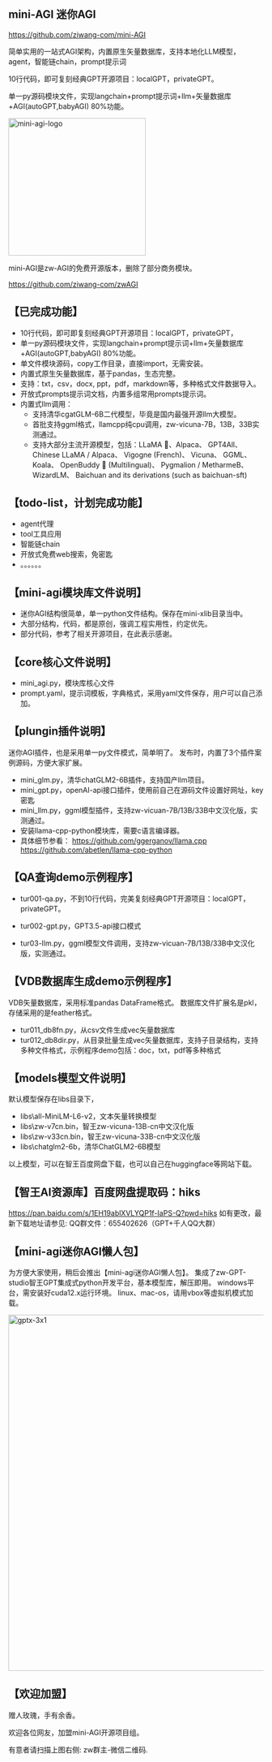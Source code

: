 ## mini-AGI 迷你AGI
https://github.com/ziwang-com/mini-AGI

简单实用的一站式AGI架构，内置原生矢量数据库，支持本地化LLM模型，agent，智能链chain，prompt提示词

10行代码，即可复刻经典GPT开源项目：localGPT，privateGPT。

单一py源码模块文件，实现langchain+prompt提示词+llm+矢量数据库+AGI(autoGPT,babyAGI) 80%功能。

<img width="271" alt="mini-agi-logo" src="https://github.com/ziwang-com/miniAGI/assets/11691791/b1f9f547-205c-4c17-8f21-3ff834874ef0">

mini-AGI是zw-AGI的免费开源版本，删除了部分商务模块。

https://github.com/ziwang-com/zwAGI

## 【已完成功能】
* 10行代码，即可即复刻经典GPT开源项目：localGPT，privateGPT，
* 单一py源码模块文件，实现langchain+prompt提示词+llm+矢量数据库+AGI(autoGPT,babyAGI) 80%功能。
* 单文件模块源码，copy工作目录，直接import，无需安装。
* 内置式原生矢量数据库，基于pandas，生态完整。
* 支持：txt，csv，docx, ppt，pdf，markdown等，多种格式文件数据导入。
* 开放式prompts提示词文档，内置多组常用prompts提示词。
* 内置式llm调用：
  * 支持清华cgatGLM-6B二代模型，毕竟是国内最强开源llm大模型。
  * 首批支持ggml格式，llamcpp纯cpu调用，zw-vicuna-7B，13B，33B实测通过。
  * 支持大部分主流开源模型，包括：LLaMA 🦙、Alpaca、 GPT4All、 Chinese LLaMA / Alpaca、 Vigogne (French)、 Vicuna、 GGML、Koala、 OpenBuddy 🐶 (Multilingual)、 Pygmalion  / MetharmeB、 WizardLM、 Baichuan and its derivations (such as baichuan-sft)

## 【todo-list，计划完成功能】
* agent代理
* tool工具应用
* 智能链chain
* 开放式免费web搜索，免密匙
* 。。。。。。



## 【mini-agi模块库文件说明】
* 迷你AGI结构很简单，单一python文件结构。保存在mini-xlib目录当中。
* 大部分结构，代码，都是原创，强调工程实用性，约定优先。
* 部分代码，参考了相关开源项目，在此表示感谢。

## 【core核心文件说明】
* mini_agi.py，模块库核心文件
* prompt.yaml，提示词模板，字典格式，采用yaml文件保存，用户可以自己添加。

## 【plungin插件说明】
迷你AGI插件，也是采用单一py文件模式，简单明了。
发布时，内置了3个插件案例源码，方便大家扩展。

* mini_glm.py，清华chatGLM2-6B插件，支持国产llm项目。
* mini_gpt.py，openAI-api接口插件，使用前自己在源码文件设置好网址，key密匙
* mini_llm.py，ggml模型插件，支持zw-vicuan-7B/13B/33B中文汉化版，实测通过。
* 安装llama-cpp-python模块库，需要c语言编译器。
* 	具体细节参看：
https://github.com/ggerganov/llama.cpp
https://github.com/abetlen/llama-cpp-python
	

## 【QA查询demo示例程序】
* tur001-qa.py，不到10行代码，完美复刻经典GPT开源项目：localGPT，privateGPT。
* tur002-gpt.py，GPT3.5-api接口模式

* tur03-llm.py，ggml模型文件调用，支持zw-vicuan-7B/13B/33B中文汉化版，实测通过。


## 【VDB数据库生成demo示例程序】
VDB矢量数据库，采用标准pandas DataFrame格式。
数据库文件扩展名是pkl，存储采用的是feather格式。

* tur011_db8fn.py，从csv文件生成vec矢量数据库
* tur012_db8dir.py，从目录批量生成vec矢量数据库，支持子目录结构，支持多种文件格式，示例程序demo包括：doc，txt，pdf等多种格式

## 【models模型文件说明】
默认模型保存在libs目录下，

* libs\all-MiniLM-L6-v2，文本矢量转换模型
* libs\zw-v7cn.bin，智王zw-vicuna-13B-cn中文汉化版
* libs\zw-v33cn.bin，智王zw-vicuna-33B-cn中文汉化版
* libs\chatglm2-6b，清华ChatGLM2-6B模型

以上模型，可以在智王百度网盘下载，也可以自己在huggingface等网站下载。
## 【智王AI资源库】百度网盘提取码：hiks 
https://pan.baidu.com/s/1EH19ablXVLYQP1f-IaPS-Q?pwd=hiks
如有更改，最新下载地址请参见: QQ群文件：655402626（GPT+千人QQ大群）


## 【mini-agi迷你AGI懒人包】
为方便大家使用，稍后会推出【mini-agi迷你AGI懒人包】。
集成了zw-GPT-studio智王GPT集成式python开发平台，基本模型库，解压即用。
windows平台，需安装好cuda12.x运行环境。
linux、mac-os，请用vbox等虚拟机模式加载。

  <img width="702" alt="gptx-3x1" src="https://github.com/ziwang-com/miniAGI/assets/11691791/1ac6ffbe-5b93-436c-9a4d-f54a02e6b62c">

## 【欢迎加盟】
赠人玫瑰，手有余香。

欢迎各位网友，加盟mini-AGI开源项目组。

有意者请扫描上图右侧: zw群主-微信二维码.


